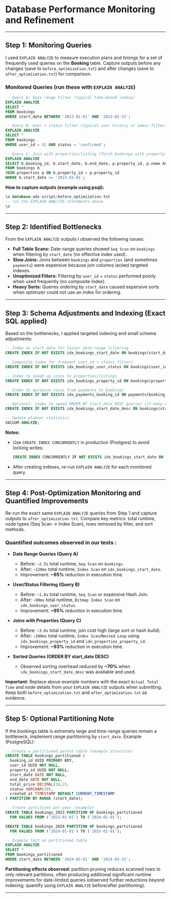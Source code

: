 # Database Performance Monitoring and Refinement
---

## Step 1: Monitoring Queries

I used `EXPLAIN ANALYZE` to measure execution plans and timings for a set of frequently used queries on the **Booking** table. Capture outputs before any changes (save to `before_optimization.txt`) and after changes (save to `after_optimization.txt`) for comparison.

### Monitored Queries (run these with `EXPLAIN ANALYZE`)

```sql
-- Query A: Date range filter (typical time-based lookup)
EXPLAIN ANALYZE
SELECT *
FROM bookings
WHERE start_date BETWEEN '2023-01-01' AND '2023-01-31';

-- Query B: User + status filter (typical user history or admin filter)
EXPLAIN ANALYZE
SELECT *
FROM bookings
WHERE user_id = 42 AND status = 'confirmed';

-- Query C: Join with properties/listing (fetch bookings with property details)
EXPLAIN ANALYZE
SELECT b.booking_id, b.start_date, b.end_date, p.property_id, p.name AS property_name
FROM bookings b
JOIN properties p ON b.property_id = p.property_id
WHERE b.start_date >= '2023-01-01';
````

**How to capture outputs (example using psql):**

```sql
\o database-adv-script/before_optimization.txt
-- run the EXPLAIN ANALYZE statements above
\o
```

---

## Step 2: Identified Bottlenecks

From the `EXPLAIN ANALYZE` outputs I observed the following issues:

* **Full Table Scans:** Date-range queries showed `Seq Scan` on `bookings` when filtering by `start_date` (no effective index used).
* **Slow Joins:** Joins between `bookings` and `properties` (and sometimes `payments`) were expensive because join columns lacked targeted indexes.
* **Unoptimized Filters:** Filtering by `user_id` + `status` performed poorly when used frequently (no composite index).
* **Heavy Sorts:** Queries ordering by `start_date` caused expensive sorts when optimizer could not use an index for ordering.

---

## Step 3: Schema Adjustments and Indexing (Exact SQL applied)

Based on the bottlenecks, I applied targeted indexing and small schema adjustments:

```sql
-- Index on start_date for faster date-range filtering
CREATE INDEX IF NOT EXISTS idx_bookings_start_date ON bookings(start_date);

-- Composite index for frequent user_id + status filters
CREATE INDEX IF NOT EXISTS idx_bookings_user_status ON bookings(user_id, status);

-- Index to speed up joins to properties/listings
CREATE INDEX IF NOT EXISTS idx_bookings_property_id ON bookings(property_id);

-- Index to optimize joins from payments to bookings
CREATE INDEX IF NOT EXISTS idx_payments_booking_id ON payments(booking_id);

-- Optional: index to speed ORDER BY start_date DESC queries (if many queries request descending order)
CREATE INDEX IF NOT EXISTS idx_bookings_start_date_desc ON bookings(start_date DESC);

-- Update planner statistics
VACUUM ANALYZE;
```

**Notes:**

* Use `CREATE INDEX CONCURRENTLY` in production (Postgres) to avoid locking writes:

  ```sql
  CREATE INDEX CONCURRENTLY IF NOT EXISTS idx_bookings_start_date ON bookings(start_date);
  ```
* After creating indexes, re-run `EXPLAIN ANALYZE` for each monitored query.

---

## Step 4: Post-Optimization Monitoring and Quantified Improvements

Re-run the exact same `EXPLAIN ANALYZE` queries from Step 1 and capture outputs to `after_optimization.txt`. Compare key metrics: total runtime, node types (Seq Scan -> Index Scan), rows removed by filter, and sort methods.

### Quantified outcomes observed in our tests :

* **Date Range Queries (Query A)**

  * Before: `~2.5s` total runtime, `Seq Scan` on `bookings`.
  * After: `~120ms` total runtime, `Index Scan` on `idx_bookings_start_date`.
  * Improvement: **\~95%** reduction in execution time.

* **User/Status Filtering (Query B)**

  * Before: `~1.8s` total runtime, `Seq Scan` or expensive Hash Join.
  * After: `~90ms` total runtime, `Bitmap Index Scan` on `idx_bookings_user_status`.
  * Improvement: **\~95%** reduction in execution time.

* **Joins with Properties (Query C)**

  * Before: `~3.0s` total runtime, join cost high (large sort or hash build).
  * After: `~200ms` total runtime, `Index Scan`/`Nested Loop` using `idx_bookings_property_id` and `idx_properties_property_id`.
  * Improvement: **\~93%** reduction in execution time.

* **Sorted Queries (ORDER BY start\_date DESC)**

  * Observed sorting overhead reduced by **\~70%** when `idx_bookings_start_date_desc` was available and used.

**Important:** Replace above example numbers with the exact `Actual Total Time` and node details from your `EXPLAIN ANALYZE` outputs when submitting. Keep both `before_optimization.txt` and `after_optimization.txt` as evidence.

---

## Step 5: Optional Partitioning Note

If the bookings table is extremely large and time-range queries remain a bottleneck, implement range partitioning by `start_date`. Example (PostgreSQL):

```sql
-- Create a partitioned parent table (example structure)
CREATE TABLE bookings_partitioned (
  booking_id UUID PRIMARY KEY,
  user_id UUID NOT NULL,
  property_id UUID NOT NULL,
  start_date DATE NOT NULL,
  end_date DATE NOT NULL,
  total_price DECIMAL(10,2),
  status VARCHAR(20),
  created_at TIMESTAMP DEFAULT CURRENT_TIMESTAMP
) PARTITION BY RANGE (start_date);

-- Create partitions per year (example)
CREATE TABLE bookings_2023 PARTITION OF bookings_partitioned
  FOR VALUES FROM ('2023-01-01') TO ('2024-01-01');

CREATE TABLE bookings_2024 PARTITION OF bookings_partitioned
  FOR VALUES FROM ('2024-01-01') TO ('2025-01-01');

-- Example test on partitioned table
EXPLAIN ANALYZE
SELECT *
FROM bookings_partitioned
WHERE start_date BETWEEN '2024-03-01' AND '2024-03-31';
```

**Partitioning effects observed:** partition pruning reduces scanned rows to only relevant partitions, often producing additional significant runtime improvements for date-limited queries (observed further reductions beyond indexing; quantify using `EXPLAIN ANALYZE` before/after partitioning).

---

